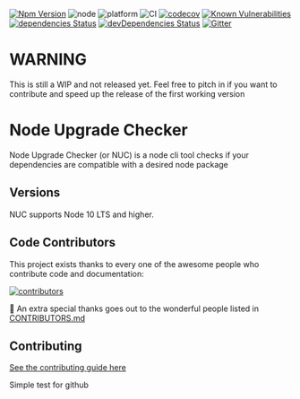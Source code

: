 [![Npm Version](https://img.shields.io/npm/v/node-upgrade-checker.svg?style=popout)](https://www.npmjs.com/package/node-upgrade-checker)
![node](https://img.shields.io/node/v/node-upgrade-checker)
![platform](https://img.shields.io/badge/platform-linux%20%7C%20macos%20%7C%20windows-green)
![CI](https://github.com/PruvoNet/node-upgrade-checker/workflows/CI/badge.svg?branch=master)
[![codecov](https://codecov.io/gh/PruvoNet/node-upgrade-checker/branch/master/graph/badge.svg)](https://codecov.io/gh/PruvoNet/node-upgrade-checker)
[![Known Vulnerabilities](https://snyk.io/test/github/PruvoNet/node-upgrade-checker/badge.svg?targetFile=package.json)](https://snyk.io/test/github/PruvoNet/node-upgrade-checker?targetFile=package.json)
[![dependencies Status](https://david-dm.org/PruvoNet/node-upgrade-checker/status.svg)](https://david-dm.org/PruvoNet/node-upgrade-checker)
[![devDependencies Status](https://david-dm.org/PruvoNet/node-upgrade-checker/dev-status.svg)](https://david-dm.org/PruvoNet/node-upgrade-checker?type=dev)
[![Gitter](https://badges.gitter.im/node-upgrade-checker/community.svg)](https://gitter.im/node-upgrade-checker/community?utm_source=badge&utm_medium=badge&utm_campaign=pr-badge)

# WARNING

This is still a WIP and not released yet.
Feel free to pitch in if you want to contribute and speed up the release of the first working version

# Node Upgrade Checker

Node Upgrade Checker (or NUC) is a node cli tool checks if your dependencies are compatible with a desired node package

## Versions

NUC supports Node 10 LTS and higher.

## Code Contributors

This project exists thanks to every one of the awesome people who contribute code and documentation:

<a href="https://github.com/PruvoNet/node-upgrade-checker/graphs/contributors">
  <img src="https://contributors-img.web.app/image?repo=PruvoNet/node-upgrade-checker" alt="contributors" />
</a>

🙏 An extra special thanks goes out to the wonderful people listed in [CONTRIBUTORS.md](./CONTRIBUTORS.md)

## Contributing

[See the contributing guide here](./CONTRIBUTING.md)

Simple test for github

